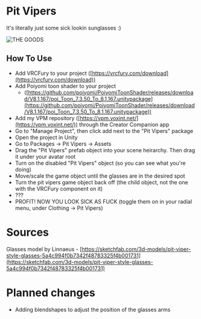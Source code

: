 # Pit Vipers
It's literally just some sick lookin sunglasses :)

![THE GOODS](https://voxint.net/images/hotlink-ok/vpm/pit-vipers2.png)

## How To Use
- Add VRCFury to your project ([https://vrcfury.com/download](https://vrcfury.com/download))
- Add Poiyomi toon shader to your project 
    - ([https://github.com/poiyomi/PoiyomiToonShader/releases/download/V8.1.167/poi_Toon_7.3.50_To_8.1.167.unitypackage](https://github.com/poiyomi/PoiyomiToonShader/releases/download/V8.1.167/poi_Toon_7.3.50_To_8.1.167.unitypackage))
- Add my VPM repository ([https://vpm.voxint.net/](https://vpm.voxint.net/)) through the Creator Companion app
- Go to "Manage Project", then click add next to the "Pit Vipers" package
- Open the project in Unity
- Go to Packages -> Pit Vipers -> Assets
- Drag the "Pit Vipers" prefab object into your scene heirarchy. Then drag it under your avatar root
- Turn on the disabled "Pit Vipers" object (so you can see what you're doing)
- Move/scale the game object until the glasses are in the desired spot
- Turn the pit vipers game object back off (the child object, not the one with the VRCFury component on it)
- ???
- PROFIT! NOW YOU LOOK SICK AS FUCK (toggle them on in your radial menu, under Clothing -> Pit Vipers)

# Sources
Glasses model by Linnaeus - [https://sketchfab.com/3d-models/pit-viper-style-glasses-5a4c994f0b7342f48783325f4b001731](https://sketchfab.com/3d-models/pit-viper-style-glasses-5a4c994f0b7342f48783325f4b001731)

# Planned changes
- Adding blendshapes to adjust the position of the glasses arms